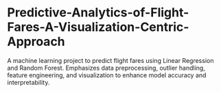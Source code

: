 # Predictive-Analytics-of-Flight-Fares-A-Visualization-Centric-Approach
A machine learning project to predict flight fares using Linear Regression and Random Forest. Emphasizes data preprocessing, outlier handling, feature engineering, and visualization to enhance model accuracy and interpretability.
